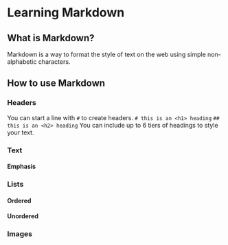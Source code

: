 # Learning Markdown

## What is Markdown?

Markdown is a way to format the style of text on the web using simple non-alphabetic characters.

## How to use Markdown

### Headers

You can start a line with `#` to create headers. 
`# this is an <h1> heading`
`## this is an <h2> heading`
You can include up to 6 tiers of headings to style your text. 

### Text

#### Emphasis

### Lists

#### Ordered

#### Unordered

### Images

